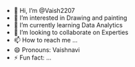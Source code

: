 - 👋 Hi, I’m @Vaish2207
- 👀 I’m interested in Drawing and painting
- 🌱 I’m currently learning Data Analytics
- 💞️ I’m looking to collaborate on Experties
- 📫 How to reach me ...
- 😄 Pronouns: Vaishnavi
- ⚡ Fun fact: ...

<!---
Vaish2207/Vaish2207 is a ✨ special ✨ repository because its `README.md` (this file) appears on your GitHub profile.
You can click the Preview link to take a look at your changes.
--->
